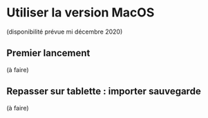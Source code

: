 # Utiliser la version MacOS

(disponibilité prévue mi décembre 2020)

## Premier lancement

(à faire)

## Repasser sur tablette : importer sauvegarde

(à faire)

